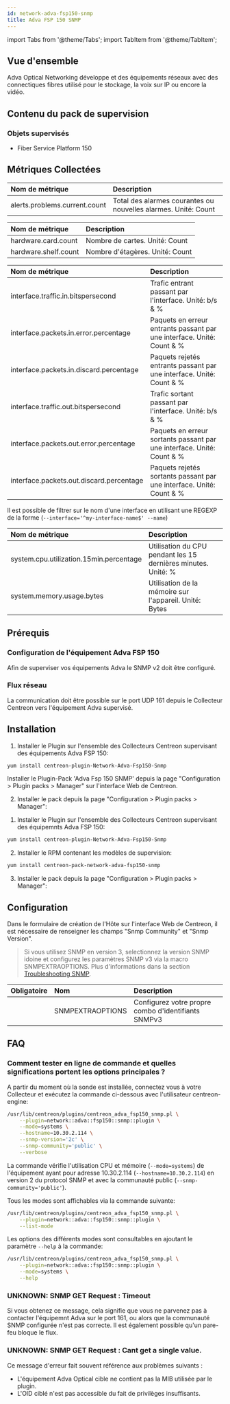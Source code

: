 ```yaml
---
id: network-adva-fsp150-snmp
title: Adva FSP 150 SNMP
---
```

import Tabs from '@theme/Tabs';
import TabItem from '@theme/TabItem';


## Vue d'ensemble

Adva Optical Networking développe et des équipements réseaux avec des connectiques fibres utilisé pour le stockage, la voix sur IP ou encore la vidéo. 

## Contenu du pack de supervision

### Objets supervisés

* Fiber Service Platform 150 

## Métriques Collectées

<Tabs groupId="sync">
<TabItem value="Alarms" label="Alarms">

| Nom de métrique                           | Description                                                                |
| :---------------------------------------- | :------------------------------------------------------------------------- |
| alerts.problems.current.count             | Total des alarmes courantes ou nouvelles alarmes. Unité: Count             |

</TabItem>
<TabItem value="Hardware" label="Hardware">

| Nom de métrique                           | Description                                                               |
| :---------------------------------------- | :------------------------------------------------------------------------ |
| hardware.card.count                       | Nombre de cartes. Unité: Count                                            |
| hardware.shelf.count                      | Nombre d'étagères. Unité: Count                                           |

</TabItem>
<TabItem value="Interfaces" label="Interfaces">

| Nom de métrique                           | Description                                                               |
| :---------------------------------------- | :------------------------------------------------------------------------ |
| interface.traffic.in.bitspersecond        | Trafic entrant passant par l'interface. Unité: b/s & %                    |
| interface.packets.in.error.percentage     | Paquets en erreur entrants passant par une interface. Unité: Count & %    |
| interface.packets.in.discard.percentage   | Paquets rejetés entrants passant par une interface. Unité: Count & %      |
| interface.traffic.out.bitspersecond       | Trafic sortant passant par l'interface. Unité: b/s & %                    |
| interface.packets.out.error.percentage    | Paquets en erreur sortants passant par une interface. Unité: Count & %    |
| interface.packets.out.discard.percentage  | Paquets rejetés sortants passant par une interface. Unité: Count & %      |

Il est possible de filtrer sur le nom d'une interface en utilisant une REGEXP de la forme (```--interface='^my-interface-name$' --name```)

</TabItem>
<TabItem value="Systems" label="Systems">

| Nom de métrique                           | Description                                                               |
| :---------------------------------------- | :------------------------------------------------------------------------ |
| system.cpu.utilization.15min.percentage   | Utilisation du CPU pendant les 15 dernières minutes. Unité: %             |
| system.memory.usage.bytes                 | Utilisation de la mémoire sur l'appareil. Unité: Bytes                    |

</TabItem>
</Tabs>

## Prérequis

### Configuration de l'équipement Adva FSP 150

Afin de superviser vos équipements Adva le SNMP v2 doit être configuré.

### Flux réseau

La communication doit être possible sur le port UDP 161 depuis le Collecteur Centreon vers l'équipement Adva supervisé.

## Installation

<Tabs groupId="sync">
<TabItem value="Online License" label="Online License">

1. Installer le Plugin sur l'ensemble des Collecteurs Centreon supervisant des équipements Adva FSP 150:

```bash
yum install centreon-plugin-Network-Adva-Fsp150-Snmp
```

Installer le Plugin-Pack 'Adva Fsp 150 SNMP' depuis la page "Configuration > Plugin packs > Manager" sur l'interface Web de Centreon.

2. Installer le pack depuis la page "Configuration > Plugin packs > Manager":

</TabItem>
<TabItem value="Offline License" label="Offline License">

1. Installer le Plugin sur l'ensemble des Collecteurs Centreon supervisant des équipemnts Adva FSP 150:

```bash
yum install centreon-plugin-Network-Adva-Fsp150-Snmp
```

2. Installer le RPM contenant les modèles de supervision:

```bash
yum install centreon-pack-network-adva-fsp150-snmp
```

3. Installer le pack depuis la page "Configuration > Plugin packs > Manager":

</TabItem>
</Tabs>

## Configuration

Dans le formulaire de création de l'Hôte sur l'interface Web de Centreon, il est nécessaire de renseigner les champs "Snmp Community" et "Snmp Version". 

> Si vous utilisez SNMP en version 3, selectionnez la version SNMP idoine et configurez les paramètres SNMP v3 via la macro SNMPEXTRAOPTIONS. 
> Plus d'informations dans la section [Troubleshooting SNMP](../getting-started/how-to-guides/troubleshooting-plugins.md#snmpv3-options-mapping).

| Obligatoire | Nom              | Description                                         |
| :---------- | :--------------- | :-------------------------------------------------- |
|             | SNMPEXTRAOPTIONS | Configurez votre propre combo d'identifiants SNMPv3 |

## FAQ

### Comment tester en ligne de commande et quelles significations portent les options principales ?

A partir du moment où la sonde est installée, connectez vous à votre Collecteur et exécutez la commande ci-dessous avec l'utilisateur centreon-engine:

```bash
/usr/lib/centreon/plugins/centreon_adva_fsp150_snmp.pl \
    --plugin=network::adva::fsp150::snmp::plugin \
    --mode=systems \
    --hostname=10.30.2.114 \
    --snmp-version='2c' \
    --snmp-community='public' \
    --verbose 
```

La commande vérifie l'utilisation CPU et mémoire (```--mode=systems```) de l'équipement ayant pour adresse 10.30.2.114 (```--hostname=10.30.2.114```) en version 2 du protocol SNMP et avec la communauté public  (```--snmp-community='public'```).

Tous les modes sont affichables via la commande suivante:

```bash
/usr/lib/centreon/plugins/centreon_adva_fsp150_snmp.pl \
    --plugin=network::adva::fsp150::snmp::plugin \
    --list-mode
```

Les options des différents modes sont consultables en ajoutant le paramètre ```--help``` à la commande:

```bash
/usr/lib/centreon/plugins/centreon_adva_fsp150_snmp.pl \
    --plugin=network::adva::fsp150::snmp::plugin \
    --mode=systems \
    --help
```

### UNKNOWN: SNMP GET Request : Timeout

Si vous obtenez ce message, cela signifie que vous ne parvenez pas à contacter l'équipemnt Adva sur le port 161, ou alors que la communauté SNMP configurée n'est pas correcte. Il est également possible qu'un pare-feu bloque le flux.

### UNKNOWN: SNMP GET Request : Cant get a single value.

Ce message d'erreur fait souvent référence aux problèmes suivants : 
* L'équipement Adva Optical cible ne contient pas la MIB utilisée par le plugin.
* L'OID ciblé n'est pas accessible du fait de privilèges insuffisants.
